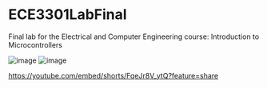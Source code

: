 # ECE3301LabFinal
Final lab for the Electrical and Computer Engineering course: Introduction to Microcontrollers

![image](https://user-images.githubusercontent.com/24575745/167693636-ff0cada1-fb44-4bf3-9150-637eb35ac700.png)
![image](https://github.com/mluna030/ECE3301LabFinal/blob/main/project1.jpg)

https://youtube.com/embed/shorts/FqeJr8V_ytQ?feature=share

